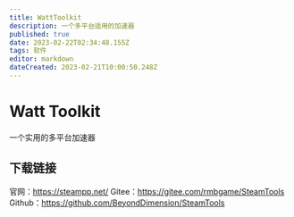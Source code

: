 ```yaml
---
title: WattToolkit
description: 一个多平台适用的加速器
published: true
date: 2023-02-22T02:34:48.155Z
tags: 软件
editor: markdown
dateCreated: 2023-02-21T10:00:50.248Z
---
```


# Watt Toolkit
一个实用的多平台加速器
## 下载链接
官网：https://steampp.net/
Gitee：https://gitee.com/rmbgame/SteamTools
Github：https://github.com/BeyondDimension/SteamTools
